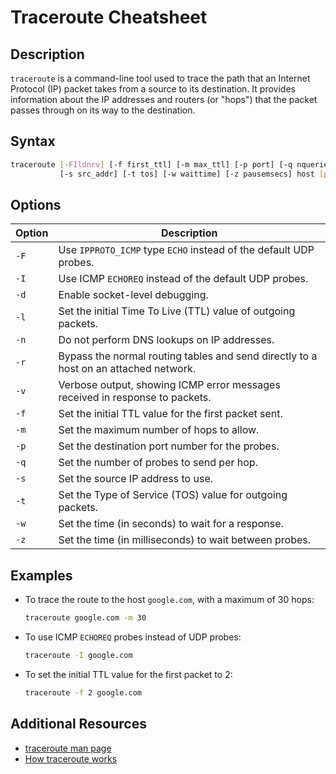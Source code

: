# Traceroute Cheatsheet

## Description

`traceroute` is a command-line tool used to trace the path that an Internet Protocol (IP) packet takes from a source to its destination. It provides information about the IP addresses and routers (or "hops") that the packet passes through on its way to the destination.

## Syntax

```bash
traceroute [-FIldnrv] [-f first_ttl] [-m max_ttl] [-p port] [-q nqueries]
           [-s src_addr] [-t tos] [-w waittime] [-z pausemsecs] host [packetlen]
```

## Options

| Option | Description                                                                          |
| ------ | ------------------------------------------------------------------------------------ |
| `-F`   | Use `IPPROTO_ICMP` type `ECHO` instead of the default UDP probes.                    |
| `-I`   | Use ICMP `ECHOREQ` instead of the default UDP probes.                                |
| `-d`   | Enable socket-level debugging.                                                       |
| `-l`   | Set the initial Time To Live (TTL) value of outgoing packets.                        |
| `-n`   | Do not perform DNS lookups on IP addresses.                                          |
| `-r`   | Bypass the normal routing tables and send directly to a host on an attached network. |
| `-v`   | Verbose output, showing ICMP error messages received in response to packets.         |
| `-f`   | Set the initial TTL value for the first packet sent.                                 |
| `-m`   | Set the maximum number of hops to allow.                                             |
| `-p`   | Set the destination port number for the probes.                                      |
| `-q`   | Set the number of probes to send per hop.                                            |
| `-s`   | Set the source IP address to use.                                                    |
| `-t`   | Set the Type of Service (TOS) value for outgoing packets.                            |
| `-w`   | Set the time (in seconds) to wait for a response.                                    |
| `-z`   | Set the time (in milliseconds) to wait between probes.                               |

## Examples

- To trace the route to the host `google.com`, with a maximum of 30 hops:

  ```bash
  traceroute google.com -m 30
  ```

- To use ICMP `ECHOREQ` probes instead of UDP probes:

  ```bash
  traceroute -I google.com
  ```

- To set the initial TTL value for the first packet to 2:

  ```bash
  traceroute -f 2 google.com
  ```

## Additional Resources

- [traceroute man page](https://linux.die.net/man/8/traceroute)
- [How traceroute works](https://www.lifewire.com/definition-of-traceroute-817952)
